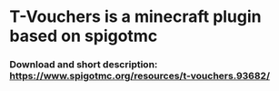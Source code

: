 # T-Vouchers is a minecraft plugin based on spigotmc
### Download and short description: https://www.spigotmc.org/resources/t-vouchers.93682/ 
